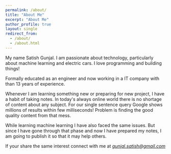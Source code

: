 ```yaml
---
permalink: /about/
title: "About Me"
excerpt: "About Me"
author_profile: true
layout: single
redirect_from: 
  - /about/
  - /about.html
---
```


My name Satish Gunjal. I am passionate about technology, particularly about machine learning and electric cars. I love programming and building things!

Formally educated as an engineer and now working in a IT company with than 13 years of experience. 

Whenever I am learning something new or preparing for new project, I have a habit of taking notes. In today's always online world there is no shortage of content about any subject. For our single sentence query Google shows millions of results within few milliseconds! Problem is finding the good quality content from that mess.

While learning machine learning I have also faced the same issues. But since I have gone through that phase and now I have prepared my notes, I am going to publish it so that it may help others.

If your share the same interest connect with me at *gunjal.satish@gmail.com*
